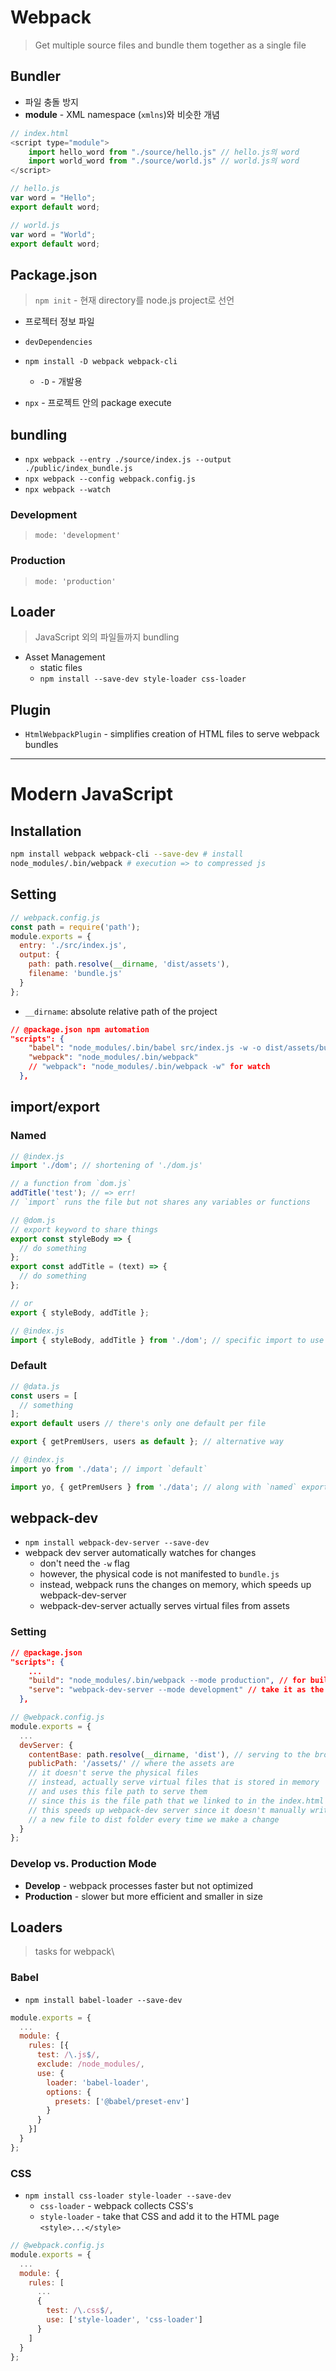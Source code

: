 # Webpack
> Get multiple source files and bundle them together as a single file

## Bundler
* 파일 충돌 방지
* **module** - XML namespace (`xmlns`)와 비슷한 개념

```javascript
// index.html
<script type="module">
    import hello_word from "./source/hello.js" // hello.js의 word
    import world_word from "./source/world.js" // world.js의 word
</script>

// hello.js
var word = "Hello";
export default word;

// world.js
var word = "World";
export default word;
```

## Package.json
> `npm init` - 현재 directory를 node.js project로 선언
* 프로젝터 정보 파일
* `devDependencies`

* `npm install -D webpack webpack-cli`
  * `-D` - 개발용

* `npx` - 프로젝트 안의 package execute

## bundling
* `npx webpack --entry ./source/index.js --output ./public/index_bundle.js`
* `npx webpack --config webpack.config.js`
* `npx webpack --watch`

### Development
> `mode: 'development'`

### Production 
> `mode: 'production'`


## Loader
> JavaScript 외의 파일들까지 bundling
* Asset Management
  * static files
  * `npm install --save-dev style-loader css-loader`

## Plugin
* `HtmlWebpackPlugin` - simplifies creation of HTML files to serve webpack bundles

---

# Modern JavaScript

## Installation
```bash
npm install webpack webpack-cli --save-dev # install
node_modules/.bin/webpack # execution => to compressed js
```

## Setting
```javascript
// webpack.config.js
const path = require('path');
module.exports = {
  entry: './src/index.js',
  output: {
    path: path.resolve(__dirname, 'dist/assets'),
    filename: 'bundle.js'
  }
};
```
* `__dirname`: absolute relative path of the project
```json
// @package.json npm automation
"scripts": {
    "babel": "node_modules/.bin/babel src/index.js -w -o dist/assets/bundle.js",
    "webpack": "node_modules/.bin/webpack"
    // "webpack": "node_modules/.bin/webpack -w" for watch
  },
```

## import/export
### Named
```javascript
// @index.js
import './dom'; // shortening of './dom.js'

// a function from `dom.js`
addTitle('test'); // => err!
// `import` runs the file but not shares any variables or functions
```
```javascript
// @dom.js
// export keyword to share things
export const styleBody => {
  // do something
};
export const addTitle = (text) => {
  // do something
};

// or
export { styleBody, addTitle };

// @index.js
import { styleBody, addTitle } from './dom'; // specific import to use them
```

### Default
```javascript
// @data.js
const users = [
  // something
];
export default users // there's only one default per file

export { getPremUsers, users as default }; // alternative way

// @index.js
import yo from './data'; // import `default`

import yo, { getPremUsers } from './data'; // along with `named` exports
```


## webpack-dev
* `npm install webpack-dev-server --save-dev`
* webpack dev server automatically watches for changes
  * don't need the `-w` flag
  * however, the physical code is not manifested to `bundle.js`
  * instead, webpack runs the changes on memory, which speeds up webpack-dev-server
  * webpack-dev-server actually serves virtual files from assets

### Setting
```json
// @package.json
"scripts": {
    ...
    "build": "node_modules/.bin/webpack --mode production", // for building in 'production' mode
    "serve": "webpack-dev-server --mode development" // take it as the 'live server' in 'development' mode
  },
```
```javascript
// @webpack.config.js
module.exports = {
  ...
  devServer: {
    contentBase: path.resolve(__dirname, 'dist'), // serving to the browser
    publicPath: '/assets/' // where the assets are
    // it doesn't serve the physical files
    // instead, actually serve virtual files that is stored in memory
    // and uses this file path to serve them
    // since this is the file path that we linked to in the index.html file.
    // this speeds up webpack-dev server since it doesn't manually write
    // a new file to dist folder every time we make a change
  }
};
```

### Develop vs. Production Mode
* **Develop** - webpack processes faster but not optimized
* **Production** - slower but more efficient and smaller in size


## Loaders
> tasks for webpack\

### Babel
* `npm install babel-loader --save-dev`
```javascript
module.exports = {
  ...
  module: {
    rules: [{
      test: /\.js$/,
      exclude: /node_modules/,
      use: {
        loader: 'babel-loader',
        options: {
          presets: ['@babel/preset-env']
        }
      }
    }]
  }
};
```

### CSS
* `npm install css-loader style-loader --save-dev`
  * `css-loader` - webpack collects CSS's
  * `style-loader` - take that CSS and add it to the HTML page `<style>...</style>`
```javascript
// @webpack.config.js
module.exports = {
  ...
  module: {
    rules: [
      ...
      {
        test: /\.css$/,
        use: ['style-loader', 'css-loader']
      }
    ]
  }
};
```